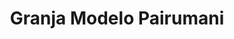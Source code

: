 ---
title: "Granja Modelo Pairumani"
url: /cochabamba/granja-modelo-pairumani-calle-potosi/
shop: lácteos
---